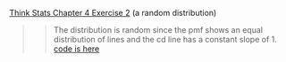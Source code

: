 [Think Stats Chapter 4 Exercise 2](http://greenteapress.com/thinkstats2/html/thinkstats2005.html#toc41) (a random distribution)

>> The distribution is random since the pmf shows an equal distribution of lines and the cd line has a constant slope of 1.
[code is here](Stats3.py)
